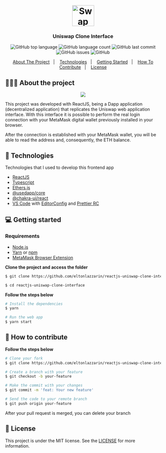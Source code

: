<h1 align="center"> 
	<img alt="Swap logo" src="https://github.com/eltonlazzarin/reactjs-uniswap-clone-interface/blob/main/readmeAssets/swapCoins.svg" height="67px" width="71px" />
</h1>

<h3 align="center">
  Uniswap Clone Interface
</h3>

<p align="center">
  <img alt="GitHub top language" src="https://img.shields.io/github/languages/top/eltonlazzarin/reactjs-uniswap-clone-interface">

  <img alt="GitHub language count" src="https://img.shields.io/github/languages/count/eltonlazzarin/reactjs-uniswap-clone-interface">

  <img alt="GitHub last commit" src="https://img.shields.io/github/last-commit/eltonlazzarin/reactjs-uniswap-clone-interface">

  <img alt="GitHub issues" src="https://img.shields.io/github/issues/eltonlazzarin/reactjs-uniswap-clone-interface">

  <img alt="GitHub" src="https://img.shields.io/github/license/eltonlazzarin/reactjs-uniswap-clone-interface">
</p>

<p align="center">
  <a href="#-about-the-project">About The Project</a>&nbsp;&nbsp;&nbsp;|&nbsp;&nbsp;&nbsp;
  <a href="#-technologies">Technologies</a>&nbsp;&nbsp;&nbsp;|&nbsp;&nbsp;&nbsp;
  <a href="#-getting-started">Getting Started</a>&nbsp;&nbsp;&nbsp;|&nbsp;&nbsp;&nbsp;
  <a href="#-how-to-contribute">How To Contribute</a>&nbsp;&nbsp;&nbsp;|&nbsp;&nbsp;&nbsp;
  <a href="#-license">License</a>
</p>

## 👨🏻‍💻 About the project

<p align="center">
  <img src="https://github.com/eltonlazzarin/reactjs-uniswap-clone-interface/blob/main/readmeAssets/uniswapCloneInterface.gif">
</p>

<p>This project was developed with ReactJS, being a Dapp application (decentralized application) that replicates the Uniswap web application interface. With this interface it is possible to perform the real login connection with your MetaMask digital wallet previously installed in your browser.

After the connection is established with your MetaMask wallet, you will be able to read the address and, consequently, the ETH balance.</p>

## 🚀 Technologies

Technologies that I used to develop this frontend app

- [ReactJS](https://nodejs.org/en)
- [Typescript](https://www.typescriptlang.org)
- [Ethers.js](https://docs.ethers.io/v5)
- [@usedapp/core](https://usedapp.io)
- [@chakra-ui/react](https://chakra-ui.com)
- [VS Code](https://code.visualstudio.com) with [EditorConfig](https://marketplace.visualstudio.com/items?itemName=EditorConfig.EditorConfig) and [Prettier RC](https://github.com/prettier/prettier)

## 💻 Getting started

### Requirements

- [Node.js](https://nodejs.org/en/)
- [Yarn](https://classic.yarnpkg.com/) or [npm](https://www.npmjs.com/)
- [MetaMask Browser Extension](https://metamask.io/download.html)

**Clone the project and access the folder**

```bash
$ git clone https://github.com/eltonlazzarin/reactjs-uniswap-clone-interface.git

$ cd reactjs-uniswap-clone-interface
```

**Follow the steps below**

```bash
# Install the dependencies
$ yarn

# Run the web app
$ yarn start
```

## 🤔 How to contribute

**Follow the steps below**

```bash
# Clone your fork
$ git clone https://github.com/eltonlazzarin/reactjs-uniswap-clone-interface.git

# Create a branch with your feature
$ git checkout -b your-feature

# Make the commit with your changes
$ git commit -m 'feat: Your new feature'

# Send the code to your remote branch
$ git push origin your-feature
```

After your pull request is merged, you can delete your branch

## 📝 License

This project is under the MIT license. See the [LICENSE](https://github.com/eltonlazzarin/reactjs-uniswap-clone-interface/blob/master/LICENSE) for more information.
